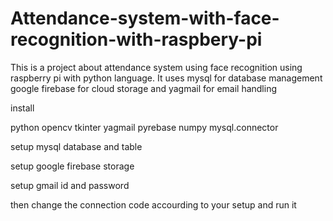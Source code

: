 # Attendance-system-with-face-recognition-with-raspbery-pi
This is a project about attendance system using face recognition using raspberry pi with python language. It uses mysql for database management google firebase for cloud storage and yagmail for email handling

install

python
opencv
tkinter
yagmail
pyrebase
numpy
mysql.connector

setup mysql database and table

setup google firebase storage

setup gmail id and password

then change the connection code accourding to your setup and run it

